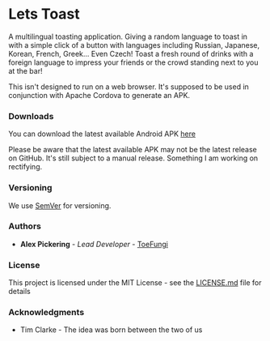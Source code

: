 # Lets Toast

A multilingual toasting application. Giving a random language to toast in with a simple click of a button with languages including Russian, Japanese, Korean,
 French, Greek... Even Czech! Toast a fresh round of drinks with a foreign language to impress your friends or the crowd standing next to you at the bar!

This isn't designed to run on a web browser. It's supposed to be used in conjunction with Apache Cordova to generate an APK.

### Downloads

You can download the latest available Android APK [here](https://downloads.thetoefungi.co.za/lets-toast.apk)

Please be aware that the latest available APK may not be the latest release on GitHub. It's still subject to a manual release. Something I am working on rectifying.

### Versioning

We use [SemVer](http://semver.org/) for versioning.

### Authors

* **Alex Pickering** - *Lead Developer* - [ToeFungi](https://github.com/ToeFungi)

### License

This project is licensed under the MIT License - see the [LICENSE.md](LICENSE.md) file for details

### Acknowledgments
- Tim Clarke - The idea was born between the two of us
